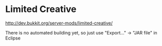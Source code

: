# Limited Creative
http://dev.bukkit.org/server-mods/limited-creative/

There is no automated building yet, so just use "Export..." -> "JAR file" in Eclipse